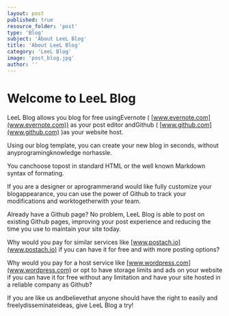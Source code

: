 ```yaml
---
layout: post
published: true
resource_folder: 'post'
type: 'Blog'
subject: 'About LeeL Blog'
title: 'About LeeL Blog'
category: 'LeeL Blog'
image: 'post_blog.jpg'
author: ''
---
```





Welcome to LeeL Blog
====================


LeeL Blog allows you blog for free usingEvernote ( [www.evernote.com](www.evernote.com)) as your post editor andGithub ( [www.github.com](www.github.com) )as your website host.


Using our blog template, you can create your new blog in seconds, without anyprogramingknowledge norhassle.


You canchoose topost in standard HTML or the well known Markdown syntax of formating.


If you are a designer or aprogrammerand would like fully customize your blogappearance, you can use the power of Github to track your modifications and worktogetherwith your team.


Already have a Github page? No problem, LeeL Blog is able to post on existing Github pages, improving your post experience and reducing the time you use to maintain your site today.


Why would you pay for similar services like [www.postach.io](www.postach.io) if you can have it for free and with more posting options?


Why would you pay for a host service like [www.wordpress.com](www.wordpress.com) or opt to have storage limits and ads on your website if you can have it for free without any limitation and have your site hosted in a reliable company as Github?


If you are like us andbelievethat anyone should have the right to easily and freelydisseminateideas, give LeeL Blog a try!






